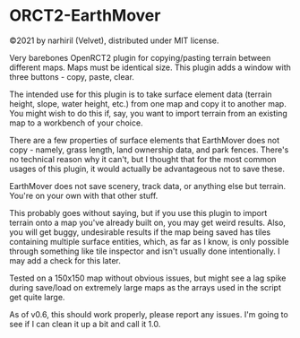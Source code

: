 # ORCT2-EarthMover

©2021 by narhiril (Velvet), distributed under MIT license.

Very barebones OpenRCT2 plugin for copying/pasting terrain between different maps.  Maps must be identical size.  This plugin adds a window with three buttons - copy, paste, clear.

The intended use for this plugin is to take surface element data (terrain height, slope, water height, etc.) from one map and copy it to another map. You might wish to do this if, say, you want to import terrain from an existing map to a workbench of your choice.

There are a few properties of surface elements that EarthMover does not copy - namely, grass length, land ownership data, and park fences.  There's no technical reason why it can't, but I thought that for the most common usages of this plugin, it would actually be advantageous not to save these.

EarthMover does not save scenery, track data, or anything else but terrain.  You're on your own with that other stuff.

This probably goes without saying, but if you use this plugin to import terrain onto a map you've already built on, you may get weird results. Also, you will get buggy, undesirable results if the map being saved has tiles containing multiple surface entities, which, as far as I know, is only possible through something like tile inspector and isn't usually done intentionally.  I may add a check for this later.

Tested on a 150x150 map without obvious issues, but might see a lag spike during save/load on extremely large maps as the arrays used in the script get quite large.

As of v0.6, this should work properly, please report any issues.  I'm going to see if I can clean it up a bit and call it 1.0.

